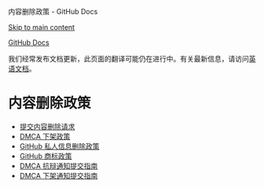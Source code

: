 内容删除政策 - GitHub Docs

[Skip to main content](#main-content)

[](/zh)[GitHub Docs](/zh)

我们经常发布文档更新，此页面的翻译可能仍在进行中。有关最新信息，请访问[英语文档](/en)。

内容删除政策
==========

* [提交内容删除请求](/zh/site-policy/content-removal-policies/submitting-content-removal-requests)
* [DMCA 下架政策](/zh/site-policy/content-removal-policies/dmca-takedown-policy)
* [GitHub 私人信息删除政策](/zh/site-policy/content-removal-policies/github-private-information-removal-policy)
* [GitHub 商标政策](/zh/site-policy/content-removal-policies/github-trademark-policy)
* [DMCA 抗辩通知提交指南](/zh/site-policy/content-removal-policies/guide-to-submitting-a-dmca-counter-notice)
* [DMCA 下架通知提交指南](/zh/site-policy/content-removal-policies/guide-to-submitting-a-dmca-takedown-notice)

